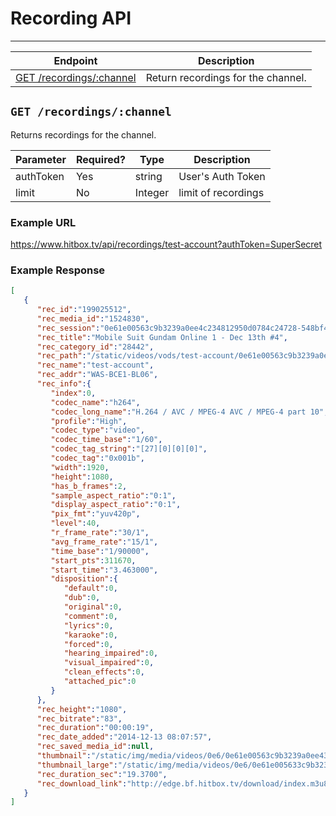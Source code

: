 # Recording API
***

| Endpoint | Description |
| ---- | --------------- |
| [GET /recordings/:channel](/media/recordings.md#get-recordingschannel) | Return recordings for the channel. |

## `GET /recordings/:channel`

Returns recordings for the channel.

| Parameter | Required? | Type | Description |
| --- | --- | --- | --- |
| authToken | Yes | string | User's Auth Token |
| limit | No | Integer | limit of recordings |

### Example URL

https://www.hitbox.tv/api/recordings/test-account?authToken=SuperSecret

### Example Response 

```json
[
   {
      "rec_id":"199025512",
      "rec_media_id":"1524830",
      "rec_session":"0e61e00563c9b3239a0ee4c234812950d0784c24728-548bf4333a43867",
      "rec_title":"Mobile Suit Gundam Online 1 - Dec 13th #4",
      "rec_category_id":"28442",
      "rec_path":"/static/videos/vods/test-account/0e61e00563c9b3239a0ee4c812950d0784c24728-548bf4333a867/test-account/index.m3u8",
      "rec_name":"test-account",
      "rec_addr":"WAS-BCE1-BL06",
      "rec_info":{
         "index":0,
         "codec_name":"h264",
         "codec_long_name":"H.264 / AVC / MPEG-4 AVC / MPEG-4 part 10",
         "profile":"High",
         "codec_type":"video",
         "codec_time_base":"1/60",
         "codec_tag_string":"[27][0][0][0]",
         "codec_tag":"0x001b",
         "width":1920,
         "height":1080,
         "has_b_frames":2,
         "sample_aspect_ratio":"0:1",
         "display_aspect_ratio":"0:1",
         "pix_fmt":"yuv420p",
         "level":40,
         "r_frame_rate":"30/1",
         "avg_frame_rate":"15/1",
         "time_base":"1/90000",
         "start_pts":311670,
         "start_time":"3.463000",
         "disposition":{
            "default":0,
            "dub":0,
            "original":0,
            "comment":0,
            "lyrics":0,
            "karaoke":0,
            "forced":0,
            "hearing_impaired":0,
            "visual_impaired":0,
            "clean_effects":0,
            "attached_pic":0
         }
      },
      "rec_height":"1080",
      "rec_bitrate":"83",
      "rec_duration":"00:00:19",
      "rec_date_added":"2014-12-13 08:07:57",
      "rec_saved_media_id":null,
      "thumbnail":"/static/img/media/videos/0e6/0e61e00563c9b3239a0ee433c812950d0784c243728-548bf4333a867_mid_000.jpg",
      "thumbnail_large":"/static/img/media/videos/0e6/0e61e005633c9b3239a330ee4c812950d0784c24728-548bf4333a867_large_000.jpg",
      "rec_duration_sec":"19.3700",
      "rec_download_link":"http://edge.bf.hitbox.tv/download/index.m3u8?h=zLrNdpX33DNTlp_1L3Ke1pkpA&e=1418811941"
   }
]
```
